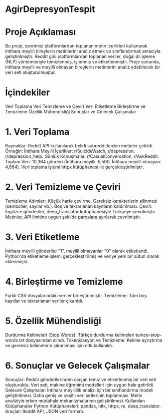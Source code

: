 # AgirDepresyonTespit

# Proje Açıklaması
Bu proje, çevrimiçi platformlardan toplanan metin içerikleri kullanarak intihara meyilli bireylerin metinlerini analiz etmek ve sınıflandırmak amacıyla geliştirilmiştir. Reddit gibi platformlardan toplanan veriler, doğal dil işleme (NLP) yöntemleriyle temizlenmiş, işlenmiş ve etiketlenmiştir. Proje sonunda, intihara meyilli ve meyilli olmayan bireylerin metinlerini analiz edebilecek bir veri seti oluşturulmuştur.

# İçindekiler
Veri Toplama
Veri Temizleme ve Çeviri
Veri Etiketleme
Birleştirme ve Temizleme
Özellik Mühendisliği
Sonuçlar ve Gelecek Çalışmalar
# 1. Veri Toplama
Kaynaklar: Reddit API kullanılarak belirli subredditlerden metinler çekildi. Örneğin:
İntihara Meyilli İçerikler: r/SuicideWatch, r/depression, r/depression_help.
Günlük Konuşmalar: r/CasualConversation, r/AskReddit.
Toplam Veri: 10,364 gönderi (İntihara meyilli: 5,500, İntihara meyilli olmayan: 4,864).
Veri toplama işlemi httpx kütüphanesi ile gerçekleştirilmiştir.
# 2. Veri Temizleme ve Çeviri
Temizleme Adımları:
Küçük harfe çevirme.
Gereksiz karakterlerin silinmesi (semboller, sayılar vb.).
Boş ve tekrarlanan kayıtların kaldırılması.
Çeviri:
İngilizce gönderiler, deep_translator kütüphanesiyle Türkçeye çevrilmiştir.
Metinler, API limitine uygun şekilde parçalara ayrılarak çevrilmiştir.
# 3. Veri Etiketleme
İntihara meyilli gönderiler "1", meyilli olmayanlar "0" olarak etiketlendi.
Python'da etiketleme işlemi gerçekleştirilmiş ve veriye yeni bir sütun olarak eklenmiştir.
# 4. Birleştirme ve Temizleme
Farklı CSV dosyalarındaki veriler birleştirilmiştir.
Temizleme:
Tüm boş kayıtlar ve tekrarlanan veriler çıkarıldı.
# 5. Özellik Mühendisliği
Durdurma Kelimeleri (Stop Words):
Türkçe durdurma kelimeleri turkce-stop-words.txt dosyasından alındı.
Tokenizasyon ve Temizleme:
Kelime ayrıştırma ve gereksiz kelimelerin çıkarılması için nltk kullanıldı.
# 6. Sonuçlar ve Gelecek Çalışmalar
Sonuçlar:
Reddit gönderilerinden oluşan temiz ve etiketlenmiş bir veri seti oluşturuldu.
Veri seti, makine öğrenimi modelleri için uygun hale getirildi.
Gelecek Çalışmalar:
İntihara meyillilik analizi için bir sınıflandırma modeli geliştirilmesi.
Daha geniş ve çeşitli veri setlerinin toplanması.
Metin analiziyle erken müdahale mekanizmalarının geliştirilmesi.
Kullanılan Kütüphaneler
Python Kütüphaneleri: pandas, nltk, httpx, re, deep_translator.
Araçlar: Reddit API, JSON veri formatı.
